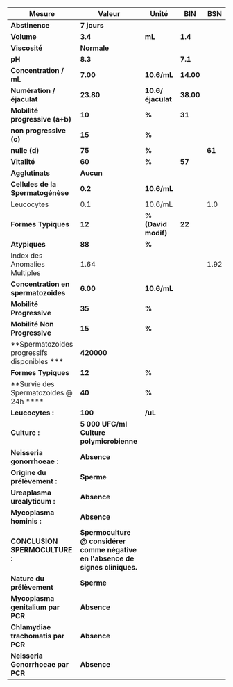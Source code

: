 |                   Mesure                   |                                     Valeur                                    |       Unité       |   BIN   |  BSN |
|--------------------------------------------|-------------------------------------------------------------------------------|-------------------|---------|------|
|               **Abstinence**               |                                  **7 jours**                                  |                   |         |      |
|                 **Volume**                 |                                    **3.4**                                    |       **mL**      | **1.4** |      |
|                **Viscosité**               |                                  **Normale**                                  |                   |         |      |
|                   **pH**                   |                                    **8.3**                                    |                   | **7.1** |      |
|           **Concentration / mL**           |                                    **7.00**                                   |    **10.6/mL**    |**14.00**|      |
|          **Numération / éjaculat**         |                                   **23.80**                                   | **10.6/éjaculat** |**38.00**|      |
|       **Mobilité progressive (a+b)**       |                                     **10**                                    |       **%**       |  **31** |      |
|           **non progressive (c)**          |                                     **15**                                    |       **%**       |         |      |
|                **nulle (d)**               |                                     **75**                                    |       **%**       |         |**61**|
|                **Vitalité**                |                                     **60**                                    |       **%**       |  **57** |      |
|               **Agglutinats**              |                                   **Aucun**                                   |                   |         |      |
|      **Cellules de la Spermatogénèse**     |                                    **0.2**                                    |    **10.6/mL**    |         |      |
|                 Leucocytes                 |                                      0.1                                      |      10.6/mL      |         |  1.0 |
|             **Formes Typiques**            |                                     **12**                                    |**% (David modif)**|  **22** |      |
|                **Atypiques**               |                                     **88**                                    |       **%**       |         |      |
|        Index des Anomalies Multiples       |                                      1.64                                     |                   |         | 1.92 |
|     **Concentration en spermatozoides**    |                                    **6.00**                                   |    **10.6/mL**    |         |      |
|          **Mobilité Progressive**          |                                     **35**                                    |       **%**       |         |      |
|        **Mobilité Non Progressive**        |                                     **15**                                    |       **%**       |         |      |
|**Spermatozoides progressifs disponibles ***|                                   **420000**                                  |                   |         |      |
|             **Formes Typiques**            |                                     **12**                                    |       **%**       |         |      |
|   **Survie des Spermatozoides @ 24h ****   |                                     **40**                                    |       **%**       |         |      |
|              **Leucocytes :**              |                                    **100**                                    |      **/uL**      |         |      |
|                **Culture :**               |                    **5 000 UFC/ml Culture polymicrobienne**                   |                   |         |      |
|         **Neisseria gonorrhoeae :**        |                                  **Absence**                                  |                   |         |      |
|        **Origine du prélèvement :**        |                                   **Sperme**                                  |                   |         |      |
|        **Ureaplasma urealyticum :**        |                                  **Absence**                                  |                   |         |      |
|          **Mycoplasma hominis :**          |                                  **Absence**                                  |                   |         |      |
|       **CONCLUSION SPERMOCULTURE :**       |**Spermoculture @ considérer comme négative en l'absence de signes cliniques.**|                   |         |      |
|          **Nature du prélèvement**         |                                   **Sperme**                                  |                   |         |      |
|      **Mycoplasma genitalium par PCR**     |                                  **Absence**                                  |                   |         |      |
|     **Chlamydiae trachomatis par PCR**     |                                  **Absence**                                  |                   |         |      |
|      **Neisseria Gonorrhoeae par PCR**     |                                  **Absence**                                  |                   |         |      |